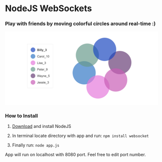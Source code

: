 # NodeJS WebSockets

### Play with friends by moving colorful circles around real-time :)

![](img/circles.png)

### How to Install

1. [Download](https://nodejs.org/en/download/) and install NodeJS

2. In terminal locate directory with app and run: `npm install websocket`

3. Finally run: `node app.js`

App will run on localhost with 8080 port. Feel free to edit port number.



